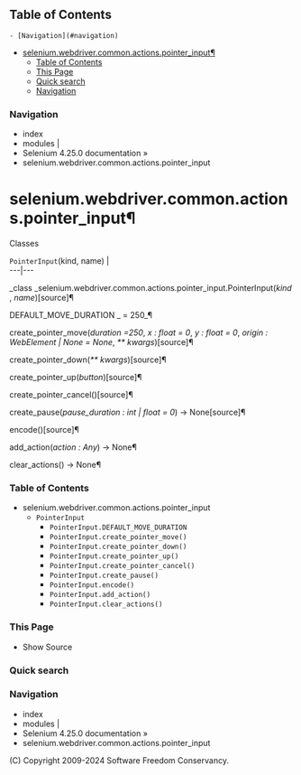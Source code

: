 ## Table of Contents

    - [Navigation](#navigation)
- [selenium.webdriver.common.actions.pointer_input¶](#seleniumwebdrivercommonactionspointer_input)
    - [Table of Contents](#table-of-contents)
    - [This Page](#this-page)
    - [Quick search](#quick-search)
    - [Navigation](#navigation)

### Navigation

  * index
  * modules |
  * Selenium 4.25.0 documentation »
  * selenium.webdriver.common.actions.pointer_input

# selenium.webdriver.common.actions.pointer_input¶

Classes

`PointerInput`(kind, name) |   
---|---  
  
_class _selenium.webdriver.common.actions.pointer_input.PointerInput(_kind_ ,
_name_)[source]¶

    

DEFAULT_MOVE_DURATION _ = 250_¶

    

create_pointer_move(_duration =250_, _x : float = 0_, _y : float = 0_, _origin : WebElement | None = None_, _** kwargs_)[source]¶
    

create_pointer_down(_** kwargs_)[source]¶

    

create_pointer_up(_button_)[source]¶

    

create_pointer_cancel()[source]¶

    

create_pause(_pause_duration : int | float = 0_) -> None[source]¶
    

encode()[source]¶

    

add_action(_action : Any_) -> None¶

    

clear_actions() -> None¶

    

### Table of Contents

  * selenium.webdriver.common.actions.pointer_input
    * `PointerInput`
      * `PointerInput.DEFAULT_MOVE_DURATION`
      * `PointerInput.create_pointer_move()`
      * `PointerInput.create_pointer_down()`
      * `PointerInput.create_pointer_up()`
      * `PointerInput.create_pointer_cancel()`
      * `PointerInput.create_pause()`
      * `PointerInput.encode()`
      * `PointerInput.add_action()`
      * `PointerInput.clear_actions()`

### This Page

  * Show Source

### Quick search

### Navigation

  * index
  * modules |
  * Selenium 4.25.0 documentation »
  * selenium.webdriver.common.actions.pointer_input

(C) Copyright 2009-2024 Software Freedom Conservancy.